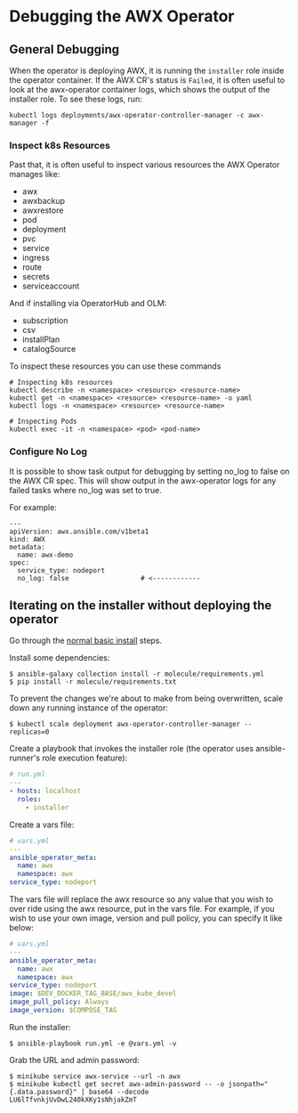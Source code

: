 # Debugging the AWX Operator

## General Debugging

When the operator is deploying AWX, it is running the `installer` role inside the operator container. If the AWX CR's status is `Failed`, it is often useful to look at the awx-operator container logs, which shows the output of the installer role. To see these logs, run:

```
kubectl logs deployments/awx-operator-controller-manager -c awx-manager -f
```

### Inspect k8s Resources

Past that, it is often useful to inspect various resources the AWX Operator manages like:
* awx
* awxbackup
* awxrestore
* pod
* deployment
* pvc
* service
* ingress
* route
* secrets
* serviceaccount

And if installing via OperatorHub and OLM:
* subscription
* csv
* installPlan
* catalogSource

To inspect these resources you can use these commands

```
# Inspecting k8s resources
kubectl describe -n <namespace> <resource> <resource-name>
kubectl get -n <namespace> <resource> <resource-name> -o yaml
kubectl logs -n <namespace> <resource> <resource-name>

# Inspecting Pods
kubectl exec -it -n <namespace> <pod> <pod-name>
```


### Configure No Log

It is possible to show task output for debugging by setting no_log to false on the AWX CR spec.
This will show output in the awx-operator logs for any failed tasks where no_log was set to true.

For example:

```
---
apiVersion: awx.ansible.com/v1beta1
kind: AWX
metadata:
  name: awx-demo
spec:
  service_type: nodeport
  no_log: false                  # <------------

```

## Iterating on the installer without deploying the operator

Go through the [normal basic install](https://github.com/ansible/awx-operator/blob/devel/README.md#basic-install) steps.

Install some dependencies:

```
$ ansible-galaxy collection install -r molecule/requirements.yml
$ pip install -r molecule/requirements.txt
```

To prevent the changes we're about to make from being overwritten, scale down any running instance of the operator:

```
$ kubectl scale deployment awx-operator-controller-manager --replicas=0
```

Create a playbook that invokes the installer role (the operator uses ansible-runner's role execution feature):

```yaml
# run.yml
---
- hosts: localhost
  roles:
    - installer
```

Create a vars file:

```yaml
# vars.yml
---
ansible_operator_meta:
  name: awx
  namespace: awx
service_type: nodeport
```
The vars file will replace the awx resource so any value that you wish to over ride using the awx resource, put in the vars file. For example, if you wish to use your own image, version and pull policy, you can specify it like below:

```yaml
# vars.yml
---
ansible_operator_meta:
  name: awx
  namespace: awx
service_type: nodeport
image: $DEV_DOCKER_TAG_BASE/awx_kube_devel
image_pull_policy: Always
image_version: $COMPOSE_TAG
```

Run the installer:

```
$ ansible-playbook run.yml -e @vars.yml -v
```

Grab the URL and admin password:

```
$ minikube service awx-service --url -n awx
$ minikube kubectl get secret awx-admin-password -- -o jsonpath="{.data.password}" | base64 --decode
LU6lTfvnkjUvDwL240kXKy1sNhjakZmT
```

